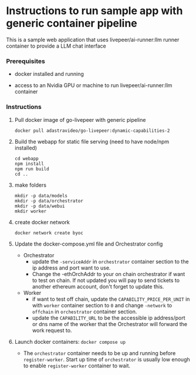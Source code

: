 
# Instructions to run sample app with generic container pipeline
 
This is a sample web application that uses livepeer/ai-runner:llm runner container to provide a LLM chat interface  

### Prerequisites

- docker installed and running

- access to an Nvidia GPU or machine to run livepeer/ai-runner:llm container

### Instructions  

1. Pull docker image of go-livepeer with generic pipeline

     `docker pull adastravideo/go-livepeer:dynamic-capabilities-2`

2) Build the webapp for static file serving (need to have node/npm installed)
    ```
    cd webapp
    npm install
    npm run build
    cd ..
    ```
3) make folders
    ```
    mkdir -p data/models
    mkdir -p data/orchestrator
    mkdir -p data/webui
    mkdir worker
    ```

4) create docker network
    ```
    docker network create byoc
    ```
5) Update the docker-compose.yml file and Orchestrator config
    - Orchestrator
      - update the `-serviceAddr` in `orchestrator` container section to the ip address and port want to use.
      - Change the -ethOrchAddr to your on chain orchestrator if want to test on chain. If not updated you will pay to send tickets to another ethereum account, don't forget to update this.
    - Worker
      - if want to test off chain, update the `CAPABILITY_PRICE_PER_UNIT` in with `worker` container section to `0` and change `-network` to `offchain` in `orchestrator` container section.
      - update the `CAPABILITY_URL` to be the accessible ip address/port or dns name of the worker that the Orchestrator will forward the work request to.
    
6) Launch docker containers: `docker compose up`
    - The `orchestrator` container needs to be up and running before `register-worker`. Start up time of `orchestrator` is usually low enough to enable `register-worker` container to wait.